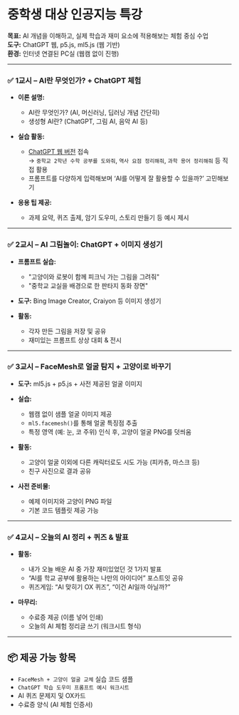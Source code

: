 # 중학생 대상 인공지능 특강

**목표:** AI 개념을 이해하고, 실제 학습과 재미 요소에 적용해보는 체험 중심 수업  
**도구:** ChatGPT 웹, p5.js, ml5.js (웹 기반)  
**환경:** 인터넷 연결된 PC실 (웹캠 없이 진행)

---

### ✅ 1교시 – AI란 무엇인가? + ChatGPT 체험

- **이론 설명:**
  - AI란 무엇인가? (AI, 머신러닝, 딥러닝 개념 간단히)
  - 생성형 AI란? (ChatGPT, 그림 AI, 음악 AI 등)

- **실습 활동:**
  - [ChatGPT 웹 버전](https://chat.openai.com) 접속  
    → `중학교 2학년 수학 공부를 도와줘`, `역사 요점 정리해줘`, `과학 용어 정리해줘` 등 직접 활용
  - 프롬프트를 다양하게 입력해보며 ‘AI를 어떻게 잘 활용할 수 있을까?’ 고민해보기

- **응용 팁 제공:**
  - 과제 요약, 퀴즈 출제, 암기 도우미, 스토리 만들기 등 예시 제시

---

### ✅ 2교시 – AI 그림놀이: ChatGPT + 이미지 생성기

- **프롬프트 실습:**
  - "고양이와 로봇이 함께 피크닉 가는 그림을 그려줘"
  - "중학교 교실을 배경으로 한 판타지 동화 장면"

- **도구:** Bing Image Creator, Craiyon 등 이미지 생성기

- **활동:**
  - 각자 만든 그림을 저장 및 공유
  - 재미있는 프롬프트 상상 대회 & 전시

---

### ✅ 3교시 – FaceMesh로 얼굴 탐지 + 고양이로 바꾸기

- **도구:** ml5.js + p5.js + 사전 제공된 얼굴 이미지

- **실습:**
  - 웹캠 없이 샘플 얼굴 이미지 제공
  - `ml5.facemesh()`를 통해 얼굴 특징점 추출
  - 특정 영역 (예: 눈, 코 주위) 인식 후, 고양이 얼굴 PNG를 덧씌움

- **활동:**
  - 고양이 얼굴 이외에 다른 캐릭터로도 시도 가능 (피카츄, 마스크 등)
  - 친구 사진으로 결과 공유

- **사전 준비물:**
  - 예제 이미지와 고양이 PNG 파일
  - 기본 코드 템플릿 제공 가능

---

### ✅ 4교시 – 오늘의 AI 정리 + 퀴즈 & 발표

- **활동:**
  - 내가 오늘 배운 AI 중 가장 재미있었던 것 1가지 발표
  - “AI를 학교 공부에 활용하는 나만의 아이디어” 포스트잇 공유
  - 퀴즈게임: “AI 맞히기 OX 퀴즈”, “이건 AI일까 아닐까?”

- **마무리:**
  - 수료증 제공 (이름 넣어 인쇄)
  - 오늘의 AI 체험 정리글 쓰기 (워크시트 형식)

---

## 📦 제공 가능 항목

- `FaceMesh + 고양이 얼굴 교체` 실습 코드 샘플  
- `ChatGPT 학습 도우미 프롬프트 예시 워크시트`  
- AI 퀴즈 문제지 및 OX카드  
- 수료증 양식 (AI 체험 인증서)
